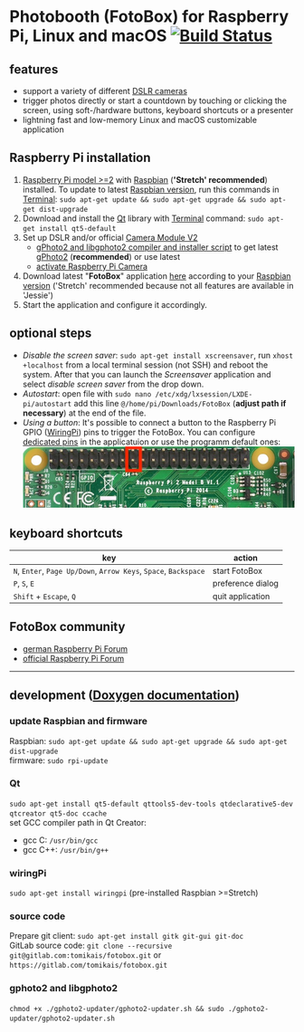 # Photobooth (FotoBox) for Raspberry Pi, Linux and macOS [![Build Status](https://travis-ci.org/tomikais/fotobox.svg?branch=develop)](https://travis-ci.org/tomikais/fotobox)

## features

* support a variety of different [DSLR cameras](http://www.gphoto.org/proj/libgphoto2/support.php)
* trigger photos directly or start a countdown by touching or clicking the screen, using soft-/hardware buttons, keyboard shortcuts or a presenter
* lightning fast and low-memory Linux and macOS customizable application

## Raspberry Pi installation

1. [Raspberry Pi model >=2](https://www.raspberrypi.org/products/) with [Raspbian](https://www.raspberrypi.org/downloads/noobs/) (__'Stretch' recommended__) installed. To update to latest [Raspbian version](https://en.wikipedia.org/wiki/Raspbian), run this commands in [Terminal](https://www.raspberrypi.org/documentation/usage/terminal/): `sudo apt-get update && sudo apt-get upgrade && sudo apt-get dist-upgrade`
2. Download and install the [Qt](https://www.qt.io) library with [Terminal](https://www.raspberrypi.org/documentation/usage/terminal/) command: `sudo apt-get install qt5-default`
3. Set up DSLR and/or official [Camera Module V2](https://www.raspberrypi.org/products/camera-module-v2/)
    * [gPhoto2 and libgphoto2 compiler and installer script](http://github.com/gonzalo/gphoto2-updater) to get latest [gPhoto2](http://gphoto.org) (__recommended__) or use latest   
    * [activate Raspberry Pi Camera](https://www.raspberrypi.org/documentation/usage/camera/)
4. Download latest "__FotoBox__" application [here](https://gitlab.com/tomikais/fotobox/tags) according to your [Raspbian version](https://en.wikipedia.org/wiki/Raspbian) ('Stretch' recommended because not all features are available in 'Jessie')
5. Start the application and configure it accordingly.

## optional steps

* _Disable the screen saver_: `sudo apt-get install xscreensaver`, run `xhost +localhost` from a local terminal session (not SSH) and reboot the system. After that you can launch the *Screensaver* application and select *disable screen saver* from the drop down.
* _Autostart_: open file with `sudo nano /etc/xdg/lxsession/LXDE-pi/autostart` add this line `@/home/pi/Downloads/FotoBox` (__adjust path if necessary__) at the end of the file.
* _Using a button_: It's possible to connect a button to the Raspberry Pi GPIO ([WiringPi](http://wiringpi.com)) pins to trigger the FotoBox. You can configure [dedicated pins](http://wiringpi.com/pins/) in the applicatuion or use the programm default ones:  
![Raspberry Pi 2 Model B default GPIO used by FotoBox](resources/RaspPi_2B_default_GPIO.jpg)

## keyboard shortcuts

| key                                                              | action            |
|------------------------------------------------------------------|-------------------|
| `N`, `Enter`, `Page Up/Down`, `Arrow Keys`, `Space`, `Backspace` | start FotoBox     |
| `P`, `S`, `E`                                                    | preference dialog |
| `Shift` + `Escape`, `Q`                                          | quit application  |

## FotoBox community

* [german Raspberry Pi Forum](https://forum-raspberrypi.de/forum/thread/39672-fotobox-projekt-fuer-den-raspberry-pi-c-qt-wiringpi-gphoto2/)
* [official Raspberry Pi Forum](https://www.raspberrypi.org/forums/viewtopic.php?t=218279)

---

## development ([Doxygen documentation](https://tomikais.github.io/fotobox/))

### update Raspbian and firmware

Raspbian: `sudo apt-get update && sudo apt-get upgrade && sudo apt-get dist-upgrade`  
firmware: `sudo rpi-update`

### Qt

`sudo apt-get install qt5-default qttools5-dev-tools qtdeclarative5-dev qtcreator qt5-doc ccache`  
set GCC compiler path in Qt Creator:

* gcc C: `/usr/bin/gcc`
* gcc C++: `/usr/bin/g++`

### wiringPi

`sudo apt-get install wiringpi` (pre-installed Raspbian >=Stretch)

### source code

Prepare git client: `sudo apt-get install gitk git-gui git-doc`  
GitLab source code: `git clone --recursive git@gitlab.com:tomikais/fotobox.git` or `https://gitlab.com/tomikais/fotobox.git`

### gphoto2 and libgphoto2

`chmod +x ./gphoto2-updater/gphoto2-updater.sh && sudo ./gphoto2-updater/gphoto2-updater.sh`
